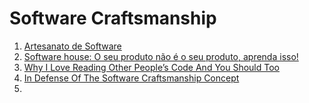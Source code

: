 # Software Craftsmanship

1. [Artesanato de Software](http://artesanatodesoftware.com.br/)
1. [Software house: O seu produto não é o seu produto, aprenda isso!](http://robsoncristian.com/software-house-o-seu-produto-nao-e-o-seu-produto-aprenda-isso/)
1. [Why I Love Reading Other People’s Code And You Should Too](http://www.skorks.com/2010/05/why-i-love-reading-other-peoples-code-and-you-should-too/)
1. [In Defense Of The Software Craftsmanship Concept](http://www.skorks.com/2009/07/in-defense-of-the-software-craftsmanship-concept/)
1. []()

